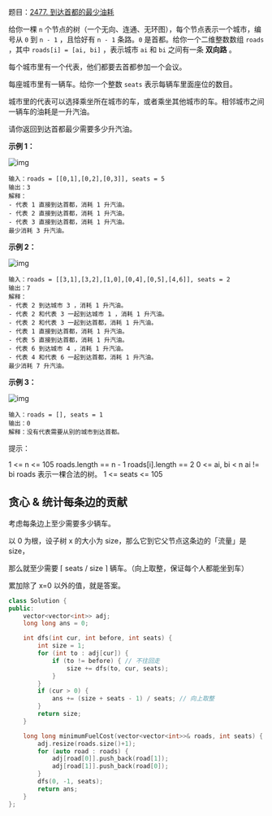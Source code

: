题目：[2477. 到达首都的最少油耗](https://leetcode.cn/problems/minimum-fuel-cost-to-report-to-the-capital/)

给你一棵 `n` 个节点的树（一个无向、连通、无环图），每个节点表示一个城市，编号从 `0` 到 `n - 1` ，且恰好有 `n - 1` 条路。`0` 是首都。给你一个二维整数数组 `roads` ，其中 `roads[i] = [ai, bi]` ，表示城市 `ai` 和 `bi` 之间有一条 **双向路** 。

每个城市里有一个代表，他们都要去首都参加一个会议。

每座城市里有一辆车。给你一个整数 `seats` 表示每辆车里面座位的数目。

城市里的代表可以选择乘坐所在城市的车，或者乘坐其他城市的车。相邻城市之间一辆车的油耗是一升汽油。

请你返回到达首都最少需要多少升汽油。

**示例 1：**

![img](https://assets.leetcode.com/uploads/2022/09/22/a4c380025e3ff0c379525e96a7d63a3.png)

```
输入：roads = [[0,1],[0,2],[0,3]], seats = 5
输出：3
解释：
- 代表 1 直接到达首都，消耗 1 升汽油。
- 代表 2 直接到达首都，消耗 1 升汽油。
- 代表 3 直接到达首都，消耗 1 升汽油。
最少消耗 3 升汽油。
```

**示例 2：**

![img](https://assets.leetcode.com/uploads/2022/11/16/2.png)

```
输入：roads = [[3,1],[3,2],[1,0],[0,4],[0,5],[4,6]], seats = 2
输出：7
解释：
- 代表 2 到达城市 3 ，消耗 1 升汽油。
- 代表 2 和代表 3 一起到达城市 1 ，消耗 1 升汽油。
- 代表 2 和代表 3 一起到达首都，消耗 1 升汽油。
- 代表 1 直接到达首都，消耗 1 升汽油。
- 代表 5 直接到达首都，消耗 1 升汽油。
- 代表 6 到达城市 4 ，消耗 1 升汽油。
- 代表 4 和代表 6 一起到达首都，消耗 1 升汽油。
最少消耗 7 升汽油。
```

**示例 3：**

![img](https://assets.leetcode.com/uploads/2022/09/27/efcf7f7be6830b8763639cfd01b690a.png)

```
输入：roads = [], seats = 1
输出：0
解释：没有代表需要从别的城市到达首都。
```

提示：

1 <= n <= 105
roads.length == n - 1
roads[i].length == 2
0 <= ai, bi < n
ai != bi
roads 表示一棵合法的树。
1 <= seats <= 105

## 贪心 & 统计每条边的贡献

考虑每条边上至少需要多少辆车。

以 0 为根，设子树 x 的大小为 size，那么它到它父节点这条边的「流量」是 size，

那么就至少需要 ⌈ seats / size ⌉ 辆车。（向上取整，保证每个人都能坐到车）

累加除了 x=0 以外的值，就是答案。

```c++
class Solution {
public:
    vector<vector<int>> adj;
    long long ans = 0;

    int dfs(int cur, int before, int seats) {
        int size = 1;
        for (int to : adj[cur]) {
            if (to != before) { // 不往回走
                size += dfs(to, cur, seats);
            }
        }
        if (cur > 0) {
            ans += (size + seats - 1) / seats; // 向上取整
        }
        return size;
    }

    long long minimumFuelCost(vector<vector<int>>& roads, int seats) {
        adj.resize(roads.size()+1);
        for (auto road : roads) {
            adj[road[0]].push_back(road[1]);
            adj[road[1]].push_back(road[0]);
        }
        dfs(0, -1, seats);
        return ans;
    }
};

```

